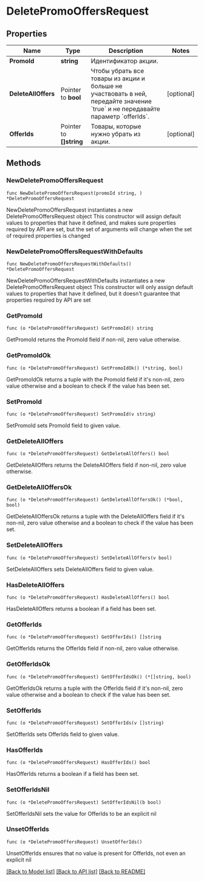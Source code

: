 # DeletePromoOffersRequest

## Properties

Name | Type | Description | Notes
------------ | ------------- | ------------- | -------------
**PromoId** | **string** | Идентификатор акции. | 
**DeleteAllOffers** | Pointer to **bool** | Чтобы убрать все товары из акции и больше не участвовать в ней, передайте значение &#x60;true&#x60; и не передавайте параметр &#x60;offerIds&#x60;. | [optional] 
**OfferIds** | Pointer to **[]string** | Товары, которые нужно убрать из акции. | [optional] 

## Methods

### NewDeletePromoOffersRequest

`func NewDeletePromoOffersRequest(promoId string, ) *DeletePromoOffersRequest`

NewDeletePromoOffersRequest instantiates a new DeletePromoOffersRequest object
This constructor will assign default values to properties that have it defined,
and makes sure properties required by API are set, but the set of arguments
will change when the set of required properties is changed

### NewDeletePromoOffersRequestWithDefaults

`func NewDeletePromoOffersRequestWithDefaults() *DeletePromoOffersRequest`

NewDeletePromoOffersRequestWithDefaults instantiates a new DeletePromoOffersRequest object
This constructor will only assign default values to properties that have it defined,
but it doesn't guarantee that properties required by API are set

### GetPromoId

`func (o *DeletePromoOffersRequest) GetPromoId() string`

GetPromoId returns the PromoId field if non-nil, zero value otherwise.

### GetPromoIdOk

`func (o *DeletePromoOffersRequest) GetPromoIdOk() (*string, bool)`

GetPromoIdOk returns a tuple with the PromoId field if it's non-nil, zero value otherwise
and a boolean to check if the value has been set.

### SetPromoId

`func (o *DeletePromoOffersRequest) SetPromoId(v string)`

SetPromoId sets PromoId field to given value.


### GetDeleteAllOffers

`func (o *DeletePromoOffersRequest) GetDeleteAllOffers() bool`

GetDeleteAllOffers returns the DeleteAllOffers field if non-nil, zero value otherwise.

### GetDeleteAllOffersOk

`func (o *DeletePromoOffersRequest) GetDeleteAllOffersOk() (*bool, bool)`

GetDeleteAllOffersOk returns a tuple with the DeleteAllOffers field if it's non-nil, zero value otherwise
and a boolean to check if the value has been set.

### SetDeleteAllOffers

`func (o *DeletePromoOffersRequest) SetDeleteAllOffers(v bool)`

SetDeleteAllOffers sets DeleteAllOffers field to given value.

### HasDeleteAllOffers

`func (o *DeletePromoOffersRequest) HasDeleteAllOffers() bool`

HasDeleteAllOffers returns a boolean if a field has been set.

### GetOfferIds

`func (o *DeletePromoOffersRequest) GetOfferIds() []string`

GetOfferIds returns the OfferIds field if non-nil, zero value otherwise.

### GetOfferIdsOk

`func (o *DeletePromoOffersRequest) GetOfferIdsOk() (*[]string, bool)`

GetOfferIdsOk returns a tuple with the OfferIds field if it's non-nil, zero value otherwise
and a boolean to check if the value has been set.

### SetOfferIds

`func (o *DeletePromoOffersRequest) SetOfferIds(v []string)`

SetOfferIds sets OfferIds field to given value.

### HasOfferIds

`func (o *DeletePromoOffersRequest) HasOfferIds() bool`

HasOfferIds returns a boolean if a field has been set.

### SetOfferIdsNil

`func (o *DeletePromoOffersRequest) SetOfferIdsNil(b bool)`

 SetOfferIdsNil sets the value for OfferIds to be an explicit nil

### UnsetOfferIds
`func (o *DeletePromoOffersRequest) UnsetOfferIds()`

UnsetOfferIds ensures that no value is present for OfferIds, not even an explicit nil

[[Back to Model list]](../README.md#documentation-for-models) [[Back to API list]](../README.md#documentation-for-api-endpoints) [[Back to README]](../README.md)


